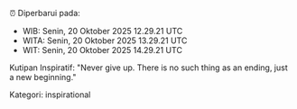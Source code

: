⏰ Diperbarui pada:
- WIB: Senin, 20 Oktober 2025 12.29.21 UTC
- WITA: Senin, 20 Oktober 2025 13.29.21 UTC
- WIT: Senin, 20 Oktober 2025 14.29.21 UTC

Kutipan Inspiratif:
"Never give up. There is no such thing as an ending, just a new beginning."


Kategori: inspirational

